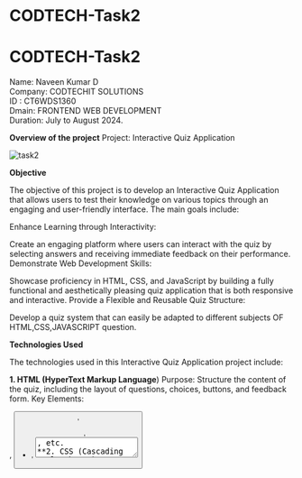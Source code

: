 # CODTECH-Task2

# CODTECH-Task2

Name: Naveen Kumar D<br>
Company: CODTECHIT SOLUTIONS<br>
ID      :  CT6WDS1360<br>
Dmain: FRONTEND WEB DEVELOPMENT<br>
Duration: July to August 2024.<br>

**Overview of the project**
Project: Interactive Quiz Application


![task2](https://github.com/user-attachments/assets/f3eb8c49-7342-4ed5-8cf9-62e3b41e2359)

**Objective**

The objective of this project is to develop an Interactive Quiz Application that allows users to test their knowledge on various topics through an engaging and user-friendly interface. The main goals include:

Enhance Learning through Interactivity:

Create an engaging platform where users can interact with the quiz by selecting answers and receiving immediate feedback on their performance.
Demonstrate Web Development Skills:

Showcase proficiency in HTML, CSS, and JavaScript by building a fully functional and aesthetically pleasing quiz application that is both responsive and interactive.
Provide a Flexible and Reusable Quiz Structure:

Develop a quiz system that can easily be adapted to different subjects OF HTML,CSS,JAVASCRIPT  question.

**Technologies Used**

The technologies used in this Interactive Quiz Application project include:

**1. HTML (HyperText Markup Language**)
Purpose:
Structure the content of the quiz, including the layout of questions, choices, buttons, and feedback form.
Key Elements:
<div>, <button>, <ul>, <li>, <textarea>, etc.
**2. CSS (Cascading Style Sheets)**
Purpose:
Style the application to make it visually appealing and responsive.
Ensure the quiz is presented in a clean, user-friendly format across various devices.
Key Features:
Box Model: Used for layout and spacing (padding, margin, border).
Flexbox: To align and center content on the page.
Responsive Design: Ensures the quiz looks good on different screen sizes.
**3. JavaScript**
Purpose:
Handle the logic and interactivity of the quiz, making it dynamic and engaging.
Key Features:
DOM Manipulation: Dynamically load questions and update the interface based on user interactions.
Event Handling: Respond to user actions like button clicks to select answers, submit feedback, or restart the quiz.
Data Management: Track the user's progress and score throughout the quiz.
4. Browser DevTools
Purpose:
Debugging and testing the application during development to ensure it works as expected across different browsers.
